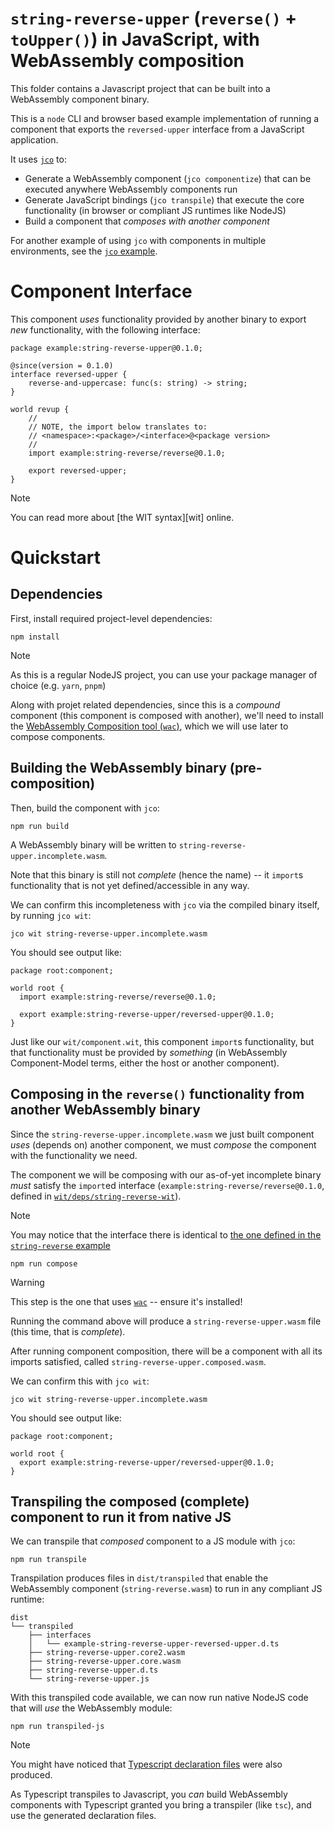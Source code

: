 # `string-reverse-upper` (`reverse()` + `toUpper()`) in JavaScript, with WebAssembly composition

This folder contains a Javascript project that can be built into a WebAssembly component binary.

This is a `node` CLI and browser based example implementation of running a component that exports the `reversed-upper` interface from a JavaScript application.

It uses [`jco`](https://bytecodealliance.github.io/jco/) to:

- Generate a WebAssembly component (`jco componentize`) that can be executed anywhere WebAssembly components run
- Generate JavaScript bindings (`jco transpile`) that execute the core functionality (in browser or compliant JS runtimes like NodeJS)
- Build a component that *composes with another component*

For another example of using `jco` with components in multiple environments, see the [`jco` example](https://github.com/bytecodealliance/jco/blob/main/docs/src/example.md).

# Component Interface

This component *uses* functionality provided by another binary to export *new* functionality, with the following interface:

```wit
package example:string-reverse-upper@0.1.0;

@since(version = 0.1.0)
interface reversed-upper {
    reverse-and-uppercase: func(s: string) -> string;
}

world revup {
    //
    // NOTE, the import below translates to:
    // <namespace>:<package>/<interface>@<package version>
    //
    import example:string-reverse/reverse@0.1.0;

    export reversed-upper;
}
```

> [!NOTE]
> You can read more about [the WIT syntax][wit] online.

# Quickstart

## Dependencies

First, install required project-level dependencies:

```console
npm install
```

> [!NOTE]
> As this is a regular NodeJS project, you can use your package manager of choice (e.g. `yarn`, `pnpm`)

Along with projet related dependencies, since this is a *compound* component (this component is composed with another),
we'll need to install the [WebAssembly Composition tool (`wac`)][wac], which we will use later to compose components.

[wac]: https://github.com/bytecodealliance/wac

## Building the WebAssembly binary (pre-composition)

Then, build the component with `jco`:

```console
npm run build
```

A WebAssembly binary will be written to `string-reverse-upper.incomplete.wasm`.

Note that this binary is still not *complete* (hence the name) -- it `import`s functionality that is not yet defined/accessible in any way.

We can confirm this incompleteness with `jco` via the compiled binary itself, by running `jco wit`:

```console
jco wit string-reverse-upper.incomplete.wasm
```

You should see output like:

```wit
package root:component;

world root {
  import example:string-reverse/reverse@0.1.0;

  export example:string-reverse-upper/reversed-upper@0.1.0;
}

```

Just like our `wit/component.wit`, this component `import`s functionality, but that functionality must be provided by *something* (in WebAssembly Component-Model terms, either the host or another component).

## Composing in the `reverse()` functionality from another WebAssembly binary

Since the `string-reverse-upper.incomplete.wasm` we just built component *uses* (depends on) another component, we must *compose* the component with the functionality we need.

The component we will be composing with our as-of-yet incomplete binary *must* satisfy the `import`ed interface (`example:string-reverse/reverse@0.1.0`, defined in [`wit/deps/string-reverse-wit`](./wit/deps/string-reverse.wit)).

> [!NOTE]
> You may notice that the interface there is identical to [the one defined in the `string-reverse` example](../string-reverse/wit/component.wit)

```console
npm run compose
```

> [!WARNING]
> This step is the one that uses [`wac`][wac] -- ensure it's installed!

Running the command above will produce a `string-reverse-upper.wasm` file (this time, that is *complete*).

After running component composition, there will be a component with all its imports satisfied, called `string-reverse-upper.composed.wasm`.

We can confirm this with `jco wit`:

```console
jco wit string-reverse-upper.incomplete.wasm
```

You should see output like:

```
package root:component;

world root {
  export example:string-reverse-upper/reversed-upper@0.1.0;
}
```

## Transpiling the composed (complete) component to run it from native JS

We can transpile that *composed* component to a JS module with `jco`:

```console
npm run transpile
```

Transpilation produces files in `dist/transpiled` that enable the WebAssembly component (`string-reverse.wasm`) to run in any compliant JS runtime:

```
dist
└── transpiled
    ├── interfaces
    │   └── example-string-reverse-upper-reversed-upper.d.ts
    ├── string-reverse-upper.core2.wasm
    ├── string-reverse-upper.core.wasm
    ├── string-reverse-upper.d.ts
    └── string-reverse-upper.js
```

With this transpiled code available, we can now run native NodeJS code that will *use* the WebAssembly module:

```
npm run transpiled-js
```

> [!NOTE]
> You might have noticed that [Typescript declaration files][ts-decl-files] were also produced.
>
> As Typescript transpiles to Javascript, you *can* build WebAssembly components with Typescript
> granted you bring a transpiler (like `tsc`), and use the generated declaration files.
>

[ts-decl-files]: https://www.typescriptlang.org/docs/handbook/2/type-declarations.html
